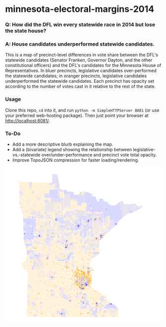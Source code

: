 # minnesota-electoral-margins-2014

### Q: How did the DFL win every statewide race in 2014 but lose the state house?
### A: House candidates underperformed statewide candidates.

This is a map of precinct-level differences in vote share between the DFL's statewide candidates (Senator Franken, Governor Dayton, and the other constitutional officers) and the DFL's candidates for the Minnesota House of Representatives. In bluer precincts, legislative candidates over-performed the statewide candidates; in oranger precincts, legislative candidates underperformed the statewide candidates. Each precinct has opacity set according to the number of votes cast in it relative to the rest of the state.

### Usage

Clone this repo, `cd` into it, and run `python -m SimpleHTTPServer 8081` (or use your preferred web-hosting package). Then just point your browser at [http://localhost:8081/]().

### To-Do

* Add a more descriptive blurb explaining the map.
* Add a (bivariate) legend showing the relationship between legislative-vs.-statewide over/under-performance and precinct vote total opacity.
* Improve TopoJSON compression for faster loading/rendering.

![The rendered map.](/screenshot.png)
